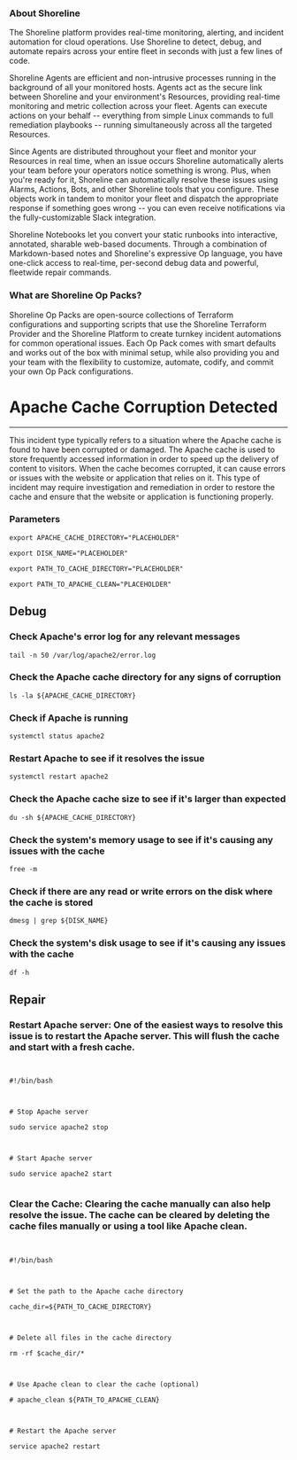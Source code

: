 
### About Shoreline
The Shoreline platform provides real-time monitoring, alerting, and incident automation for cloud operations. Use Shoreline to detect, debug, and automate repairs across your entire fleet in seconds with just a few lines of code.

Shoreline Agents are efficient and non-intrusive processes running in the background of all your monitored hosts. Agents act as the secure link between Shoreline and your environment's Resources, providing real-time monitoring and metric collection across your fleet. Agents can execute actions on your behalf -- everything from simple Linux commands to full remediation playbooks -- running simultaneously across all the targeted Resources.

Since Agents are distributed throughout your fleet and monitor your Resources in real time, when an issue occurs Shoreline automatically alerts your team before your operators notice something is wrong. Plus, when you're ready for it, Shoreline can automatically resolve these issues using Alarms, Actions, Bots, and other Shoreline tools that you configure. These objects work in tandem to monitor your fleet and dispatch the appropriate response if something goes wrong -- you can even receive notifications via the fully-customizable Slack integration.

Shoreline Notebooks let you convert your static runbooks into interactive, annotated, sharable web-based documents. Through a combination of Markdown-based notes and Shoreline's expressive Op language, you have one-click access to real-time, per-second debug data and powerful, fleetwide repair commands.

### What are Shoreline Op Packs?
Shoreline Op Packs are open-source collections of Terraform configurations and supporting scripts that use the Shoreline Terraform Provider and the Shoreline Platform to create turnkey incident automations for common operational issues. Each Op Pack comes with smart defaults and works out of the box with minimal setup, while also providing you and your team with the flexibility to customize, automate, codify, and commit your own Op Pack configurations.

# Apache Cache Corruption Detected
---

This incident type typically refers to a situation where the Apache cache is found to have been corrupted or damaged. The Apache cache is used to store frequently accessed information in order to speed up the delivery of content to visitors. When the cache becomes corrupted, it can cause errors or issues with the website or application that relies on it. This type of incident may require investigation and remediation in order to restore the cache and ensure that the website or application is functioning properly.

### Parameters
```shell
export APACHE_CACHE_DIRECTORY="PLACEHOLDER"

export DISK_NAME="PLACEHOLDER"

export PATH_TO_CACHE_DIRECTORY="PLACEHOLDER"

export PATH_TO_APACHE_CLEAN="PLACEHOLDER"
```

## Debug

### Check Apache's error log for any relevant messages
```shell
tail -n 50 /var/log/apache2/error.log
```

### Check the Apache cache directory for any signs of corruption
```shell
ls -la ${APACHE_CACHE_DIRECTORY}
```

### Check if Apache is running
```shell
systemctl status apache2
```

### Restart Apache to see if it resolves the issue
```shell
systemctl restart apache2
```

### Check the Apache cache size to see if it's larger than expected
```shell
du -sh ${APACHE_CACHE_DIRECTORY}
```

### Check the system's memory usage to see if it's causing any issues with the cache
```shell
free -m
```

### Check if there are any read or write errors on the disk where the cache is stored
```shell
dmesg | grep ${DISK_NAME}
```

### Check the system's disk usage to see if it's causing any issues with the cache
```shell
df -h
```

## Repair

### Restart Apache server: One of the easiest ways to resolve this issue is to restart the Apache server. This will flush the cache and start with a fresh cache.
```shell


#!/bin/bash



# Stop Apache server

sudo service apache2 stop



# Start Apache server

sudo service apache2 start


```

### Clear the Cache: Clearing the cache manually can also help resolve the issue. The cache can be cleared by deleting the cache files manually or using a tool like Apache clean.
```shell


#!/bin/bash



# Set the path to the Apache cache directory

cache_dir=${PATH_TO_CACHE_DIRECTORY}



# Delete all files in the cache directory

rm -rf $cache_dir/*



# Use Apache clean to clear the cache (optional)

# apache_clean ${PATH_TO_APACHE_CLEAN}



# Restart the Apache server

service apache2 restart


```